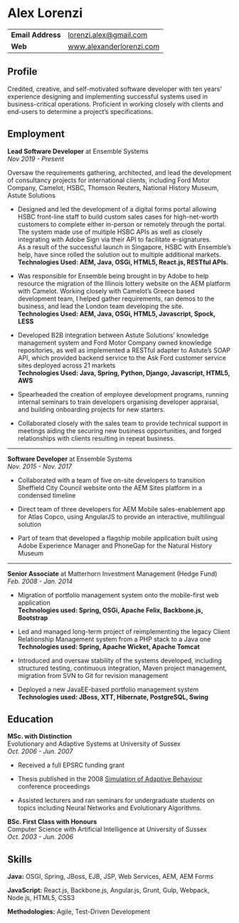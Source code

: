 # Alex Lorenzi

|                   |                          |
| :---------------- | :----------------------- |
| **Email Address** | lorenzi.alex@gmail.com   |
| **Web**           | www.alexanderlorenzi.com |

## Profile

Credited, creative, and self-motivated software developer with ten years’ experience designing and implementing successful systems used in business-critical operations. Proficient in working closely with clients and end-users to determine a project’s specifications.

## Employment

**Lead Software Developer** at Ensemble Systems\
_Nov 2019 - Present_

Oversaw the requirements gathering, architected, and lead the development of consultancy projects for international clients, including Ford Motor Company, Camelot, HSBC, Thomson Reuters, National History Museum, Astute Solutions

- Designed and led the development of a digital forms portal allowing HSBC front-line staff to build custom sales cases for high-net-worth customers to complete either in-person or remotely through the portal. The system made use of multiple HSBC APIs as well as closely integrating with Adobe Sign via their API to facilitate e-signatures.\
  As a result of the successful launch in Singapore, HSBC with Ensemble’s help, have since rolled the solution out to multiple additional markets.\
  **Technologies Used: AEM, Java, OSGi, HTML5, React.js, RESTful APIs.**

- Was responsible for Ensemble being brought in by Adobe to help resource the migration of the Illinois lottery website on the AEM platform with Camelot. Working closely with Camelot’s Greece based development team, I helped gather requirements, ran demos to the business, and lead the London team developing the site.\
  **Technologies Used: AEM, Java, OSGi, HTML5, Javascript, Spock, LESS**

- Developed B2B integration between Astute Solutions’ knowledge management system and Ford Motor Company owned knowledge repositories, as well as implemented a RESTful adapter to Astute’s SOAP API, which provided backend service to the Ask Ford customer service sites deployed across 21 markets\
  **Technologies Used: Java, Spring, Python, Django, Javascript, HTML5, AWS**

- Spearheaded the creation of employee development programs, running internal seminars to train developers organising developer appraisal, and building onboarding projects for new starters.

- Collaborated closely with the sales team to provide technical support in meetings aiding the securing new business opportunities, and forged relationships with clients resulting in repeat business.

---

**Software Developer** at Ensemble Systems\
_Nov. 2015 - Nov. 2017_

- Collaborated with a team of five on-site developers to transition Sheffield City Council website onto the AEM Sites platform in a condensed timeline

- Direct team of three developers for AEM Mobile sales-enablement app for Atlas Copco, using AngularJS to provide an interactive, multilingual solution

- Part of team that developed a flagship mobile application built using Adobe Experience Manager and PhoneGap for the Natural History Museum

---

**Senior Associate** at Matterhorn Investment Management (Hedge Fund)\
_Feb. 2008 - Jan. 2014_

- Migration of portfolio management system onto the mobile-first web application\
  **Technologies used: Spring, OSGi, Apache Felix, Backbone.js, Bootstrap**

- Led and managed long-term project of reimplementing the legacy Client Relationship Management system from a PHP stack to a Java one\
  **Technologies used: Spring, Apache Wicket, Apache Tomcat**

- Introduced and oversaw stability of the systems developed, including structured testing, continuous integration, Maven project management, migration from SVN to Git for revision management

- Deployed a new JavaEE-based portfolio management system\
  **Technologies used: JBoss, XTT, Hibernate, PostgreSQL, Swing**

## Education

**MSc. with Distinction**\
Evolutionary and Adaptive Systems at University of Sussex\
_Oct. 2006 - Jun. 2007_

- Received a full EPSRC funding grant

- Thesis published in the 2008 [Simulation of Adaptive Behaviour](https://link.springer.com/chapter/10.1007%2F978-3-540-69134-1_12) conference proceedings

- Assisted lecturers and ran seminars for undergraduate students on topics including Neural Networks and Evolutionary Algorithms.

**BSc. First Class with Honours**\
Computer Science with Artificial Intelligence at University of Sussex\
_Oct. 2003 - Jun. 2006_

## Skills

**Java:** OSGI, Spring, JBoss, EJB, JSP, Web Services, AEM, AEM Forms

**JavaScript:** React.js, Backbone.js, Angular.js, Grunt, Gulp, Webpack, Node.js, HTML5, CSS3

**Methodologies:** Agile, Test-Driven Development
